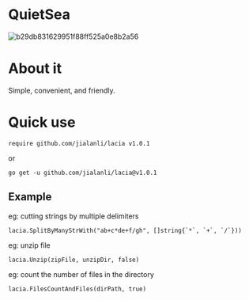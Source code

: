 # QuietSea

![b29db831629951f88ff525a0e8b2a56](https://github.com/jialanli/lacia/assets/76472970/e6495870-bf95-4ba2-9812-c18a3ba84ce4)

# About it

Simple, convenient, and friendly.

# Quick use

    require github.com/jialanli/lacia v1.0.1

or

    go get -u github.com/jialanli/lacia@v1.0.1

## Example

eg: cutting strings by multiple delimiters

    lacia.SplitByManyStrWith("ab+c*de+f/gh", []string{`*`, `+`, `/`}))


eg: unzip file

    lacia.Unzip(zipFile, unzipDir, false)

eg: count the number of files in the directory

    lacia.FilesCountAndFiles(dirPath, true)
